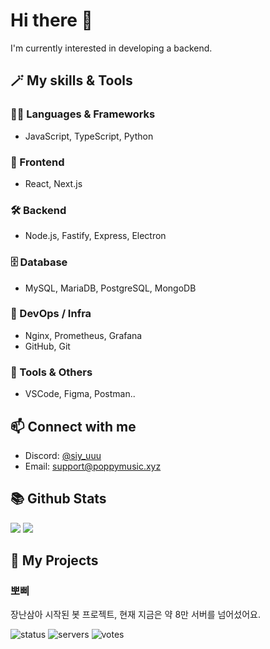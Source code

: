 # Hi there 👋

I'm currently interested in developing a backend.


## 🪄 My skills & Tools

### 👩‍💻 Languages & Frameworks
- JavaScript, TypeScript, Python

### 🧩 Frontend
- React, Next.js

### 🛠 Backend
- Node.js, Fastify, Express, Electron

### 🗄 Database
- MySQL, MariaDB, PostgreSQL, MongoDB
  
### 🔧 DevOps / Infra
- Nginx, Prometheus, Grafana
- GitHub, Git

### 🧪 Tools & Others
- VSCode, Figma, Postman..
  
## 📫 Connect with me

- Discord: [@siy_uuu](https://discord.com/users/353382954577297408)
- Email: support@poppymusic.xyz


## 📚 Github Stats

![](https://github-readme-stats.vercel.app/api?username=siy-uuu&show_icons=true&theme=ayu-mirage&hide_border=true&count_private=true)
![](https://github-readme-stats.vercel.app/api/top-langs/?username=siy-uuu&hide_border=true&langs_count=10&theme=ayu-mirage&layout=compact)


## 📃 My Projects

### 뽀삐

장난삼아 시작된 봇 프로젝트, 현재 지금은 약 8만 서버를 넘어섰어요.

![status](https://koreanbots.dev/api/widget/bots/status/896270994740764684.svg?icon=true&scale=1) 
![servers](https://koreanbots.dev/api/widget/bots/servers/896270994740764684.svg?icon=true&scale=1) 
![votes](https://koreanbots.dev/api/widget/bots/votes/896270994740764684.svg?icon=true&scale=1)
